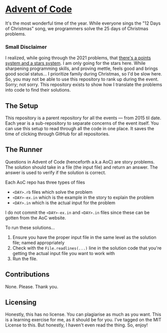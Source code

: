 # [Advent of Code][1]

It's the most wonderful time of the year. While everyone sings the "12 Days of
Christmas" song, we programmers solve the 25 days of Christmas problems.

### Small Disclaimer

I realized, while going through the 2021 problems, that [there's a points system
and a stars system][2]. I am only going for the stars here. While sharpening
programming skills, and proving mettle, feels good and brings good social
status... I prioritize family during Christmas, so I'd be slow here. So, you may
not be able to use this repository to rank up during the event. Sorry; not
sorry. This repository exists to show how I translate the problems into code to
find their solutions.

## The Setup

This repository is a parent repository for all the events — from 2015 til date.
Each year is a sub-repository to separate concerns of the event itself. You can
use this setup to read through all the code in one place. It saves the time of
clicking through GitHub for all repositories.

## The Runner

Questions in Advent of Code (henceforth a.k.a AoC) are story problems. The
solution should take in a file (the input file) and return an answer. The answer
is used to verify if the solution is correct.

Each AoC repo has three types of files

- `<DAY>.rb` files which solve the problem
- `<DAY>-ex.in` which is the example in the story to explain the problem
- `<DAY>.in` which is the actual input for the problem

I do not commit the `<DAY>-ex.in` and `<DAY>.in` files since these can be gotten
from the AoC website.

To run these solutions...

1. Ensure you have the proper input file in the same level as the solution
file; named appropriately
2. Check with the `File.readlines(...)` line in the solution code that you're
getting the actual input file you want to work with
3. Run the file.

## Contributions

None. Please. Thank you.

## Licensing

Honestly, this has no license. You can plagiarise as much as you want. This is a
learning exercise for me, as it should be for you. I've tagged on the MIT
License to this. But honestly, I haven't even read the thing. So, enjoy!

  [1]: https://adventofcode.com/
  [2]: https://twitter.com/Yaasky/status/1474919955112071169
